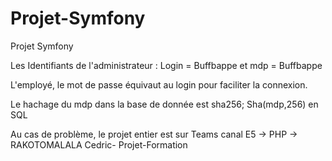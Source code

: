 # Projet-Symfony
Projet Symfony 

Les Identifiants de l'administrateur : Login = Buffbappe et mdp = Buffbappe 

L'employé, le mot de passe équivaut au login pour faciliter la connexion.

Le hachage du mdp dans la base de donnée est sha256; Sha(mdp,256) en SQL


Au cas de problème, le projet entier est sur Teams canal E5 -> PHP -> RAKOTOMALALA Cedric- Projet-Formation
